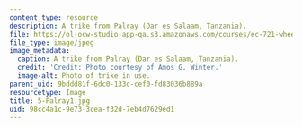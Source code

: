 ```yaml
---
content_type: resource
description: A trike from Palray (Dar es Salaam, Tanzania).
file: https://ol-ocw-studio-app-qa.s3.amazonaws.com/courses/ec-721-wheelchair-design-in-developing-countries-spring-2009/98cc4a1c9e733ceaf32d7eb4d7629ed1_5-Palray1.jpg
file_type: image/jpeg
image_metadata:
  caption: A trike from Palray (Dar es Salaam, Tanzania).
  credit: 'Credit: Photo courtesy of Amos G. Winter.'
  image-alt: Photo of trike in use.
parent_uid: 9bddd81f-6dc0-133c-cef0-fd83036b889a
resourcetype: Image
title: 5-Palray1.jpg
uid: 98cc4a1c-9e73-3cea-f32d-7eb4d7629ed1
---
```

